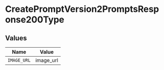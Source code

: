 # CreatePromptVersion2PromptsResponse200Type


## Values

| Name        | Value       |
| ----------- | ----------- |
| `IMAGE_URL` | image_url   |
